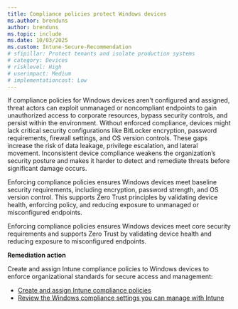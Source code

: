 ```yaml
---
title: Compliance policies protect Windows devices
ms.author: brenduns
author: brenduns
ms.topic: include
ms.date: 10/03/2025
ms.custom: Intune-Secure-Recommendation
# sfipillar: Protect tenants and isolate production systems
# category: Devices
# risklevel: High
# userimpact: Medium
# implementationcost: Low
---
```

If compliance policies for Windows devices aren't configured and assigned, threat actors can exploit unmanaged or noncompliant endpoints to gain unauthorized access to corporate resources, bypass security controls, and persist within the environment. Without enforced compliance, devices might lack critical security configurations like BitLocker encryption, password requirements, firewall settings, and OS version controls. These gaps increase the risk of data leakage, privilege escalation, and lateral movement. Inconsistent device compliance weakens the organization’s security posture and makes it harder to detect and remediate threats before significant damage occurs.

Enforcing compliance policies ensures Windows devices meet baseline security requirements, including encryption, password strength, and OS version control. This supports Zero Trust principles by validating device health, enforcing policy, and reducing exposure to unmanaged or misconfigured endpoints.

Enforcing compliance policies ensures Windows devices meet core security requirements and supports Zero Trust by validating device health and reducing exposure to misconfigured endpoints.

**Remediation action**

Create and assign Intune compliance policies to Windows devices to enforce organizational standards for secure access and management:
- [Create and assign Intune compliance policies](/intune/intune-service/protect/create-compliance-policy#create-the-policy)
- [Review the Windows compliance settings you can manage with Intune](/intune/intune-service/protect/compliance-policy-create-windows)
 